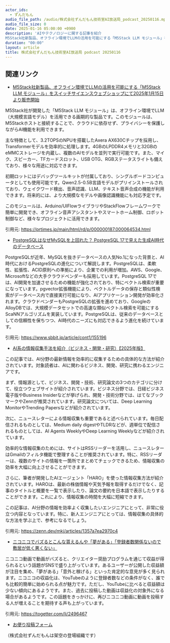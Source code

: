 ```yaml
---
actor_ids:
  - ずんだもん
audio_file_path: /audio/株式会社ずんだもん技術室AI放送局_podcast_20250116.mp3
audio_file_size: 0
date: 2025-01-16 05:00:00 +0900
description: 'AIやテクノロジーに関する記事を紹介  
M5Stack社新製品、オフライン環境でLLMの活用を可能にする「M5Stack LLM モジュール」をスイッチサイエンスウェブショップにて2025年1月15日より販売開始、PostgreSQLはなぜMySQLを上回れた？ PostgreSQL 17で見えた生成AI時代のデータベース、AI系の情報収集手法を紹介（ビジネス・開発・研究）【2025年版】、ニコニコでバズるとこんな貰えるんや「夢がある」「登録者数関係ないので敷居が低く悪くない」'
duration: "00:00"
layout: article
title: 株式会社ずんだもん技術室AI放送局 podcast 20250116
---
```


## 関連リンク


- [M5Stack社新製品、オフライン環境でLLMの活用を可能にする「M5Stack LLM モジュール」をスイッチサイエンスウェブショップにて2025年1月15日より販売開始](https://prtimes.jp/main/html/rd/p/000000187.000064534.html)  


M5Stack社が開発した「M5Stack LLM モジュール」は、オフライン環境でLLM（大規模言語モデル）を活用できる画期的な製品です。このモジュールは、M5Stackホストと接続することで、クラウドに依存せず、プライバシーを保護しながらAI機能を利用できます。

主な特徴として、3.2TOPSのNPUを搭載したAxera AX630Cチップを採用し、Transformerモデルを効率的に処理します。4GBのLPDDR4メモリと32GBのeMMCストレージを内蔵し、複数のAIモデルを並列で実行可能です。また、マイク、スピーカー、TFカードスロット、USB OTG、RGBステータスライトも備えており、様々な用途に対応できます。

初期ロットにはデバッグツールキットが付属しており、シングルボードコンピュータとしても使用可能です。Qwen2.5-0.5B言語モデルがプリインストールされており、ウェイクワード検出、音声認識、LLM、テキスト音声合成の機能が利用できます。将来的には、より大規模なモデルや画像認識機能にも対応予定です。

このモジュールは、Arduino/UIFlowライブラリやStackFlowフレームワークで簡単に開発でき、オフライン音声アシスタントやスマートホーム制御、ロボット制御など、様々なプロジェクトに活用できます。


引用元: https://prtimes.jp/main/html/rd/p/000000187.000064534.html


- [PostgreSQLはなぜMySQLを上回れた？ PostgreSQL 17で見えた生成AI時代のデータベース](https://www.sbbit.jp/article/cont1/155196)  


PostgreSQLが近年、MySQLを抜きデータベースの人気No.1になった背景と、AI時代におけるPostgreSQLの進化について解説します。PostgreSQLは、柔軟性、拡張性、ACID原則への準拠により、企業での利用が増加。AWS、Google、Microsoftなどの大手クラウドベンダーも採用しています。PostgreSQL 17では、AI開発を加速させるための機能が強化されており、特にベクトル検索が重要になっています。pgvector拡張機能により、ベクトルデータの保存と類似性検索がデータベース内で直接実行可能になり、AIアプリケーション開発が効率化されます。クラウドベンダーもPostgreSQLの拡張を進めており、GoogleのAlloyDBでは、大規模データセットでの高速な類似ベクトル検索を可能にするScaNNアルゴリズムを実装しています。PostgreSQLは、従来のデータベースとしての信頼性を保ちつつ、AI時代のニーズにも対応できるよう進化を続けています。


引用元: https://www.sbbit.jp/article/cont1/155196


- [AI系の情報収集手法を紹介（ビジネス・開発・研究）【2025年版】](https://zenn.dev/mkj/articles/1357a7ea2970c4)  


この記事では、AI分野の最新情報を効率的に収集するための具体的な方法が紹介されています。対象読者は、AIに関わるビジネス、開発、研究に携わるエンジニアです。

まず、情報源として、ビジネス、開発・技術、研究論文の3つのカテゴリに分けて、役立つウェブサイトが紹介されています。ビジネス分野では、日経ビジネス電子版やBusiness Insiderなどが挙げられ、開発・技術分野では、はてなブックマークやZennが推奨されています。研究論文については、Deep Learning MonitorやTrending Papersなどが紹介されています。

次に、ニュースレターによる情報収集も重要であると述べられています。毎日配信されるものとしては、Medium daily digestやTLDRなどが、週単位で配信されるものとしては、AI Agents WeeklyやDeep Learning Weeklyなどが紹介されています。

効率的な情報収集のためには、サイトはRSSリーダーを活用し、ニュースレターはGmailのフィルタ機能で整理することが推奨されています。特に、RSSリーダーは、複数のサイトの情報を一箇所でまとめてチェックできるため、情報収集の効率を大幅に向上させることができます。

さらに、筆者が開発したAIエージェント「HARO」を使った情報収集方法が紹介されています。HAROは、最新の株価情報や天気予報を取得するだけでなく、記事のタイトルと概要を一覧で表示したり、論文の要約を日本語で表示したりすることができます。これにより、情報収集の時間を大幅に短縮できます。

この記事は、AI分野の情報を効率よく収集したいエンジニアにとって、非常に役立つ内容となっています。特に、新人エンジニアにとっては、情報収集の具体的な方法を学ぶ上で、参考になるでしょう。


引用元: https://zenn.dev/mkj/articles/1357a7ea2970c4


- [ニコニコでバズるとこんな貰えるんや「夢がある」「登録者数関係ないので敷居が低く悪くない」](https://togetter.com/li/2496467)  


ニコニコ動画で動画がバズると、クリエイター奨励プログラムを通じて収益が得られるという話題がSNSで盛り上がっています。あるユーザーが公開した収益額が注目を集め、「夢がある」「意外と稼げる」といった肯定的な意見が多く見られます。ニコニコの収益化は、YouTubeのように登録者数などの条件がなく、誰でも比較的簡単に始められる点が魅力です。ただし、YouTubeに比べると収益額は少ない傾向にあるようです。また、過去に投稿した動画は収益化の対象外になる場合があるようです。この話題をきっかけに、再びニコニコ動画に動画を投稿する人が増えることを期待する声も上がっています。


引用元: https://togetter.com/li/2496467



- [お便り投稿フォーム](https://forms.gle/ffg4JTfqdiqK62qf9)

（株式会社ずんだもんは架空の登場組織です）

